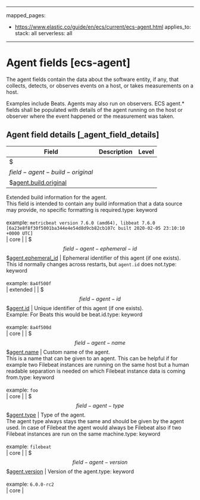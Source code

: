 <!-- This file is automatically generated. Don't edit it manually! -->
---
mapped_pages:
  - https://www.elastic.co/guide/en/ecs/current/ecs-agent.html
applies_to:
  stack: all
  serverless: all
---

# Agent fields [ecs-agent]

The agent fields contain the data about the software entity, if any, that collects, detects, or observes events on a host, or takes measurements on a host.

Examples include Beats. Agents may also run on observers. ECS agent.* fields shall be populated with details of the agent running on the host or observer where the event happened or the measurement was taken.

## Agent field details [_agent_field_details]

| Field | Description | Level |
| --- | --- | --- |
| $$$field-agent-build-original$$$[agent.build.original](#field-agent-build-original) |
Extended build information for the agent.<br>This field is intended to contain any build information that a data source may provide, no specific formatting is required.type: keyword<br><br>
example: `metricbeat version 7.6.0 (amd64), libbeat 7.6.0 [6a23e8f8f30f5001ba344e4e54d8d9cb82cb107c built 2020-02-05 23:10:10 +0000 UTC]`<br> | core |
| $$$field-agent-ephemeral-id$$$[agent.ephemeral_id](#field-agent-ephemeral-id) |
Ephemeral identifier of this agent (if one exists).<br>This id normally changes across restarts, but `agent.id` does not.type: keyword<br><br>
example: `8a4f500f`<br> | extended |
| $$$field-agent-id$$$[agent.id](#field-agent-id) |
Unique identifier of this agent (if one exists).<br>Example: For Beats this would be beat.id.type: keyword<br><br>
example: `8a4f500d`<br> | core |
| $$$field-agent-name$$$[agent.name](#field-agent-name) |
Custom name of the agent.<br>This is a name that can be given to an agent. This can be helpful if for example two Filebeat instances are running on the same host but a human readable separation is needed on which Filebeat instance data is coming from.type: keyword<br><br>
example: `foo`<br> | core |
| $$$field-agent-type$$$[agent.type](#field-agent-type) |
Type of the agent.<br>The agent type always stays the same and should be given by the agent used. In case of Filebeat the agent would always be Filebeat also if two Filebeat instances are run on the same machine.type: keyword<br><br>
example: `filebeat`<br> | core |
| $$$field-agent-version$$$[agent.version](#field-agent-version) |
Version of the agent.type: keyword<br><br>
example: `6.0.0-rc2`<br> | core |


